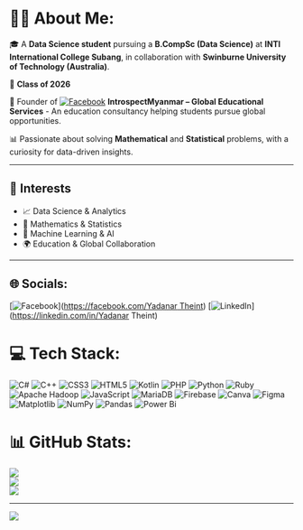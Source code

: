 # 👨‍💻 About Me:

🎓 A **Data Science student** pursuing a **B.CompSc (Data Science)** at **INTI International College Subang**, in collaboration with **Swinburne University of Technology (Australia)**.  

📅 **Class of 2026**  

🚀 Founder of [![Facebook](https://img.shields.io/badge/Facebook-1877F2?style=for-the-badge&logo=facebook&logoColor=white)](https://www.facebook.com/IntrospectMyanmar.mm) **IntrospectMyanmar – Global Educational Services** - An education consultancy helping students pursue global opportunities.  

📊 Passionate about solving **Mathematical** and **Statistical** problems, with a curiosity for data-driven insights.  

---

## 🌟 Interests  
- 📈 Data Science & Analytics  
- 🧮 Mathematics & Statistics  
- 🤖 Machine Learning & AI  
- 🌍 Education & Global Collaboration

---

## 🌐 Socials:
[![Facebook](https://img.shields.io/badge/Facebook-%231877F2.svg?logo=Facebook&logoColor=white)]([https://facebook.com/Yadanar Theint](https://www.facebook.com/yadanar.theint.830216/)) [![LinkedIn](https://img.shields.io/badge/LinkedIn-%230077B5.svg?logo=linkedin&logoColor=white)](https://linkedin.com/in/Yadanar Theint) 

# 💻 Tech Stack:
![C#](https://img.shields.io/badge/c%23-%23239120.svg?style=for-the-badge&logo=csharp&logoColor=white) ![C++](https://img.shields.io/badge/c++-%2300599C.svg?style=for-the-badge&logo=c%2B%2B&logoColor=white) ![CSS3](https://img.shields.io/badge/css3-%231572B6.svg?style=for-the-badge&logo=css3&logoColor=white) ![HTML5](https://img.shields.io/badge/html5-%23E34F26.svg?style=for-the-badge&logo=html5&logoColor=white) ![Kotlin](https://img.shields.io/badge/kotlin-%237F52FF.svg?style=for-the-badge&logo=kotlin&logoColor=white) ![PHP](https://img.shields.io/badge/php-%23777BB4.svg?style=for-the-badge&logo=php&logoColor=white) ![Python](https://img.shields.io/badge/python-3670A0?style=for-the-badge&logo=python&logoColor=ffdd54) ![Ruby](https://img.shields.io/badge/ruby-%23CC342D.svg?style=for-the-badge&logo=ruby&logoColor=white) ![Apache Hadoop](https://img.shields.io/badge/Apache%20Hadoop-66CCFF?style=for-the-badge&logo=apachehadoop&logoColor=black) ![JavaScript](https://img.shields.io/badge/javascript-%23323330.svg?style=for-the-badge&logo=javascript&logoColor=%23F7DF1E) ![MariaDB](https://img.shields.io/badge/MariaDB-003545?style=for-the-badge&logo=mariadb&logoColor=white) ![Firebase](https://img.shields.io/badge/firebase-a08021?style=for-the-badge&logo=firebase&logoColor=ffcd34) ![Canva](https://img.shields.io/badge/Canva-%2300C4CC.svg?style=for-the-badge&logo=Canva&logoColor=white) ![Figma](https://img.shields.io/badge/figma-%23F24E1E.svg?style=for-the-badge&logo=figma&logoColor=white) ![Matplotlib](https://img.shields.io/badge/Matplotlib-%23ffffff.svg?style=for-the-badge&logo=Matplotlib&logoColor=black) ![NumPy](https://img.shields.io/badge/numpy-%23013243.svg?style=for-the-badge&logo=numpy&logoColor=white) ![Pandas](https://img.shields.io/badge/pandas-%23150458.svg?style=for-the-badge&logo=pandas&logoColor=white) ![Power Bi](https://img.shields.io/badge/power_bi-F2C811?style=for-the-badge&logo=powerbi&logoColor=black)
# 📊 GitHub Stats:
![](https://github-readme-stats.vercel.app/api?username=Treasure-Mei-box&theme=dark&hide_border=false&include_all_commits=false&count_private=false)<br/>
![](https://nirzak-streak-stats.vercel.app/?user=Treasure-Mei-box&theme=dark&hide_border=false)<br/>
![](https://github-readme-stats.vercel.app/api/top-langs/?username=Treasure-Mei-box&theme=dark&hide_border=false&include_all_commits=false&count_private=false&layout=compact)

---
[![](https://visitcount.itsvg.in/api?id=Treasure-Mei-box&icon=0&color=2)](https://visitcount.itsvg.in)

<!-- Proudly created with GPRM ( https://gprm.itsvg.in ) -->
